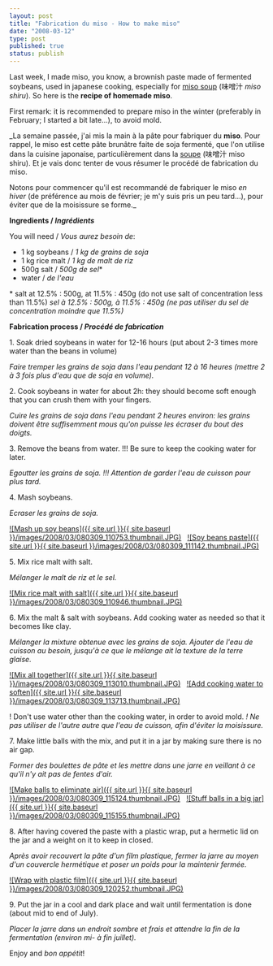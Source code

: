 ```yaml
---
layout: post
title: "Fabrication du miso - How to make miso"
date: "2008-03-12"
type: post
published: true
status: publish
---
```


Last week, I made miso, you know, a brownish paste made of fermented soybeans, used in japanese cooking, especially for [miso soup](http://www.japonophile.com/article_misoshiru_en.html) (味噌汁 _miso shiru_). So here is the **recipe of homemade miso**.

First remark: it is recommended to prepare miso in the winter (preferably in February; I started a bit late...), to avoid mold.

_La semaine passée, j'ai mis la main à la pâte pour fabriquer du **miso**. Pour rappel, le miso est cette pâte brunâtre faite de soja fermenté, que l'on utilise dans la cuisine japonaise, particulièrement dans la [soupe](http://www.japonophile.com/article_misoshiru_fr.html) (味噌汁 miso shiru). Et je vais donc tenter de vous résumer le procédé de fabrication du miso.

Notons pour commencer qu'il est recommandé de fabriquer le miso _en hiver_ (de préférence au mois de février; je m'y suis pris un peu tard...), pour éviter que de la moisissure se forme._

**Ingredients / _Ingrédients_**

You will need / _Vous aurez besoin de_:

- 1 kg soybeans / _1 kg de grains de soja_
- 1 kg rice malt / _1 kg de malt de riz_
- 500g salt / _500g de sel_\*
- water / _de l'eau_

\* salt at 12.5% : 500g, at 11.5% : 450g (do not use salt of concentration less than 11.5%) _sel à 12.5% : 500g, à 11.5% : 450g (ne pas utiliser du sel de concentration moindre que 11.5%)_

**Fabrication process / _Procédé de fabrication_**

1\. Soak dried soybeans in water for 12-16 hours (put about 2-3 times more water than the beans in volume)

_Faire tremper les grains de soja dans l'eau pendant 12 à 16 heures (mettre 2 à 3 fois plus d'eau que de soja en volume)._

2\. Cook soybeans in water for about 2h: they should become soft enough that you can crush them with your fingers.

_Cuire les grains de soja dans l'eau pendant 2 heures environ: les grains doivent être suffisemment mous qu'on puisse les écraser du bout des doigts._

3\. Remove the beans from water. !!! Be sure to keep the cooking water for later.

_Egoutter les grains de soja. !!! Attention de garder l'eau de cuisson pour plus tard._

4\. Mash soybeans.

_Ecraser les grains de soja._

[![Mash up soy beans]({{ site.url }}{{ site.baseurl }}/images/2008/03/080309_110753.thumbnail.JPG)](http://blog.japonophile.com/wp-content/uploads/2008/03/080309_110753.JPG)   [![Soy beans paste]({{ site.url }}{{ site.baseurl }}/images/2008/03/080309_111142.thumbnail.JPG)](http://blog.japonophile.com/wp-content/uploads/2008/03/080309_111142.JPG)

5\. Mix rice malt with salt.

_Mélanger le malt de riz et le sel._

[![Mix rice malt with salt]({{ site.url }}{{ site.baseurl }}/images/2008/03/080309_110946.thumbnail.JPG)](http://blog.japonophile.com/wp-content/uploads/2008/03/080309_110946.JPG)

6\. Mix the malt & salt with soybeans. Add cooking water as needed so that it becomes like clay.

_Mélanger la mixture obtenue avec les grains de soja. Ajouter de l'eau de cuisson au besoin, jusqu'à ce que le mélange ait la texture de la terre glaise._

[![Mix all together]({{ site.url }}{{ site.baseurl }}/images/2008/03/080309_113010.thumbnail.JPG)](http://blog.japonophile.com/wp-content/uploads/2008/03/080309_113010.JPG)   [![Add cooking water to soften]({{ site.url }}{{ site.baseurl }}/images/2008/03/080309_113713.thumbnail.JPG)](http://blog.japonophile.com/wp-content/uploads/2008/03/080309_113713.JPG)

! Don't use water other than the cooking water, in order to avoid mold. _! Ne pas utiliser de l'autre autre que l'eau de cuisson, afin d'éviter la moisissure._

7\. Make little balls with the mix, and put it in a jar by making sure there is no air gap.

_Former des boulettes de pâte et les mettre dans une jarre en veillant à ce qu'il n'y ait pas de fentes d'air._

[![Make balls to eliminate air]({{ site.url }}{{ site.baseurl }}/images/2008/03/080309_115124.thumbnail.JPG)](http://blog.japonophile.com/wp-content/uploads/2008/03/080309_115124.JPG)   [![Stuff balls in a big jar]({{ site.url }}{{ site.baseurl }}/images/2008/03/080309_115155.thumbnail.JPG)](http://blog.japonophile.com/wp-content/uploads/2008/03/080309_115155.JPG)

8\. After having covered the paste with a plastic wrap, put a hermetic lid on the jar and a weight on it to keep in closed.

_Après avoir recouvert la pâte d'un film plastique, fermer la jarre au moyen d'un couvercle hermétique et poser un poids pour la maintenir fermée._

[![Wrap with plastic film]({{ site.url }}{{ site.baseurl }}/images/2008/03/080309_120252.thumbnail.JPG)](http://blog.japonophile.com/wp-content/uploads/2008/03/080309_120252.JPG)

9\. Put the jar in a cool and dark place and wait until fermentation is done (about mid to end of July).

_Placer la jarre dans un endroit sombre et frais et attendre la fin de la fermentation (environ mi- à fin juillet)._

Enjoy and _bon appétit_!
